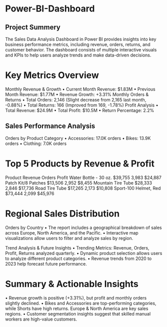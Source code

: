 # Power-BI-Dashboard
## Project Summery
The Sales Data Analysis Dashboard in Power BI provides insights into key business performance metrics, including revenue, orders, returns, and customer behavior. The dashboard consists of multiple interactive visuals and KPIs to help users analyze trends and make data-driven decisions.


# Key Metrics Overview
 Monthly Revenue & Growth
•	Current Month Revenue: $1.83M
•	Previous Month Revenue: $1.77M
•	Revenue Growth: +3.31% 
 Monthly Orders & Returns
•	Total Orders: 2,146 (Slight decrease from 2,165 last month, -0.88%)
•	Total Returns: 166 (Improved from 169, -1.78%)
 Profit Analysis
•	Total Revenue: $24.9M
•	Total Profit: $10.5M
•	Return Percentage: 2.2%
## Sales Performance Analysis
 Orders by Product Category
•	Accessories: 17.0K orders
•	Bikes: 13.9K orders
•	Clothing: 7.0K orders

# Top 5 Products by Revenue & Profit
Product	Revenue	Orders	Profit
Water Bottle - 30 oz.	$39,755	3,983	$24,887
Patch Kit/8 Patches	$13,506	2,952	$8,455
Mountain Tire Tube	$28,333	2,846	$17,736
Road Tire Tube	$17,265	2,173	$10,808
Sport-100 Helmet, Red	$73,444	2,099	$45,976


# Regional Sales Distribution 
Orders by Country
•	The report includes a geographical breakdown of sales across Europe, North America, and the Pacific.
•	Interactive map visualizations allow users to filter and analyze sales by region.

Trend Analysis & Future Insights
•	Trending Metrics: Revenue, Orders, Profit, Returns analyzed quarterly.
•	Dynamic product selection allows users to analyze different product categories.
•	Revenue trends from 2020 to 2023 help forecast future performance.

# Summary & Actionable Insights
•	Revenue growth is positive (+3.31%), but profit and monthly orders slightly declined. 
•	Bikes and Accessories are top-performing categories, while Shorts have high returns. Europe & North America are key sales regions. 
•	Customer segmentation insights suggest that skilled manual workers are high-value customers.

